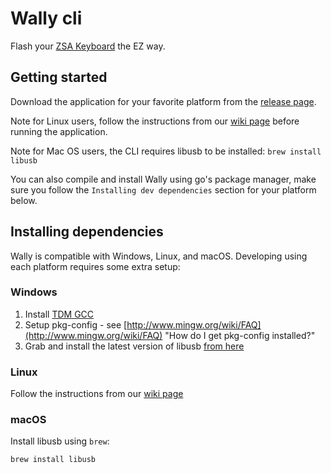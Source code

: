 # Wally cli

Flash your [ZSA Keyboard](https://ergodox-ez.com) the EZ way.

## Getting started
Download the application for your favorite platform from the [release page](https://github.com/zsa/wally-cli/releases).

Note for Linux users, follow the instructions from our [wiki page](https://github.com/zsa/wally/wiki/Linux-install) before running the application.

Note for Mac OS users, the CLI requires libusb to be installed: `brew install libusb`

You can also compile and install Wally using go's package manager, make sure you follow the `Installing dev dependencies` section for your platform below.

## Installing dependencies
Wally is compatible with Windows, Linux, and macOS. Developing using each platform requires some extra setup:

### Windows
1. Install [TDM GCC](http://tdm-gcc.tdragon.net/download)
2. Setup pkg-config - see [http://www.mingw.org/wiki/FAQ](http://www.mingw.org/wiki/FAQ) "How do I get pkg-config installed?"
3. Grab and install the latest version of libusb [from here](http://sourceforge.net/projects/libusb/files/libusb-1.0/)

### Linux
Follow the instructions from our [wiki page](https://github.com/zsa/wally/wiki/Linux-install)

### macOS
Install libusb using `brew`:

```
brew install libusb
```
